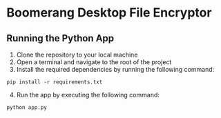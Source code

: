 # Boomerang Desktop File Encryptor 


## Running the Python App

1. Clone the repository to your local machine
2. Open a terminal and navigate to the root of the project
3. Install the required dependencies by running the following command:
```
pip install -r requirements.txt
```
4. Run the app by executing the following command:
```
python app.py
```

